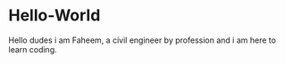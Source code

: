 # Hello-World
Hello dudes
i am Faheem, a civil engineer by profession and i am here to learn coding.
